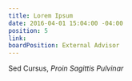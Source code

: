 ```yaml
---
title: Lorem Ipsum
date: 2016-04-01 15:04:00 -04:00
position: 5
link: 
boardPosition: External Advisor
---
```


Sed Cursus, *Proin Sagittis Pulvinar*
